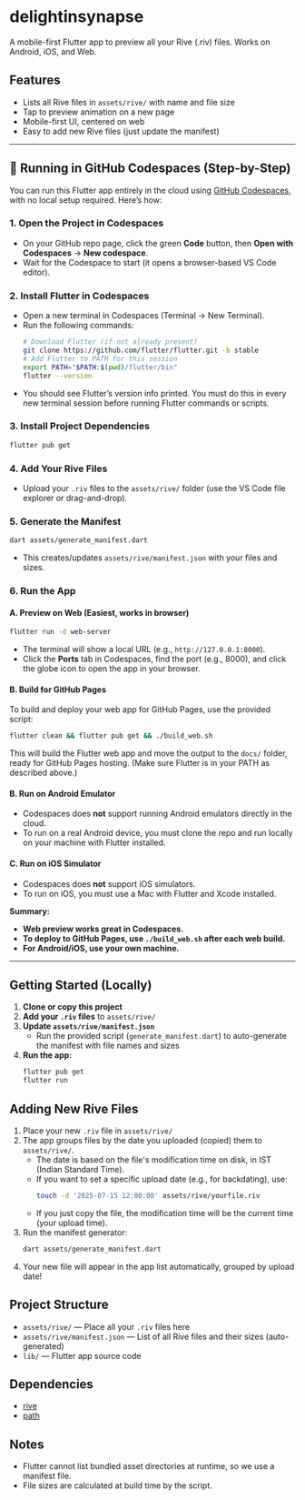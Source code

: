# delightinsynapse

A mobile-first Flutter app to preview all your Rive (.riv) files. Works on Android, iOS, and Web.

## Features

- Lists all Rive files in `assets/rive/` with name and file size
- Tap to preview animation on a new page
- Mobile-first UI, centered on web
- Easy to add new Rive files (just update the manifest)

---

## 🚀 Running in GitHub Codespaces (Step-by-Step)

You can run this Flutter app entirely in the cloud using [GitHub Codespaces](https://github.com/features/codespaces), with no local setup required. Here’s how:

### 1. **Open the Project in Codespaces**

- On your GitHub repo page, click the green **Code** button, then **Open with Codespaces** → **New codespace**.
- Wait for the Codespace to start (it opens a browser-based VS Code editor).

### 2. **Install Flutter in Codespaces**

- Open a new terminal in Codespaces (Terminal → New Terminal).
- Run the following commands:
  ```sh
  # Download Flutter (if not already present)
  git clone https://github.com/flutter/flutter.git -b stable
  # Add Flutter to PATH for this session
  export PATH="$PATH:$(pwd)/flutter/bin"
  flutter --version
  ```
- You should see Flutter’s version info printed. You must do this in every new terminal session before running Flutter commands or scripts.

### 3. **Install Project Dependencies**

```sh
flutter pub get
```

### 4. **Add Your Rive Files**

- Upload your `.riv` files to the `assets/rive/` folder (use the VS Code file explorer or drag-and-drop).

### 5. **Generate the Manifest**

```sh
dart assets/generate_manifest.dart
```

- This creates/updates `assets/rive/manifest.json` with your files and sizes.

### 6. **Run the App**

#### **A. Preview on Web (Easiest, works in browser)**

```sh
flutter run -d web-server
```

- The terminal will show a local URL (e.g., `http://127.0.0.1:8000`).
- Click the **Ports** tab in Codespaces, find the port (e.g., 8000), and click the globe icon to open the app in your browser.

#### **B. Build for GitHub Pages**

To build and deploy your web app for GitHub Pages, use the provided script:

```sh
flutter clean && flutter pub get && ./build_web.sh
```

This will build the Flutter web app and move the output to the `docs/` folder, ready for GitHub Pages hosting. (Make sure Flutter is in your PATH as described above.)

#### **B. Run on Android Emulator**

- Codespaces does **not** support running Android emulators directly in the cloud.
- To run on a real Android device, you must clone the repo and run locally on your machine with Flutter installed.

#### **C. Run on iOS Simulator**

- Codespaces does **not** support iOS simulators.
- To run on iOS, you must use a Mac with Flutter and Xcode installed.

**Summary:**

- **Web preview works great in Codespaces.**
- **To deploy to GitHub Pages, use `./build_web.sh` after each web build.**
- **For Android/iOS, use your own machine.**

---

## Getting Started (Locally)

1. **Clone or copy this project**
2. **Add your `.riv` files** to `assets/rive/`
3. **Update `assets/rive/manifest.json`**
   - Run the provided script (`generate_manifest.dart`) to auto-generate the manifest with file names and sizes
4. **Run the app:**
   ```sh
   flutter pub get
   flutter run
   ```

## Adding New Rive Files

1. Place your new `.riv` file in `assets/rive/`
2. The app groups files by the date you uploaded (copied) them to `assets/rive/`.
   - The date is based on the file's modification time on disk, in IST (Indian Standard Time).
   - If you want to set a specific upload date (e.g., for backdating), use:
     ```sh
     touch -d '2025-07-15 12:00:00' assets/rive/yourfile.riv
     ```
   - If you just copy the file, the modification time will be the current time (your upload time).
3. Run the manifest generator:
   ```sh
   dart assets/generate_manifest.dart
   ```
4. Your new file will appear in the app list automatically, grouped by upload date!

## Project Structure

- `assets/rive/` — Place all your `.riv` files here
- `assets/rive/manifest.json` — List of all Rive files and their sizes (auto-generated)
- `lib/` — Flutter app source code

## Dependencies

- [rive](https://pub.dev/packages/rive)
- [path](https://pub.dev/packages/path)

## Notes

- Flutter cannot list bundled asset directories at runtime, so we use a manifest file.
- File sizes are calculated at build time by the script.